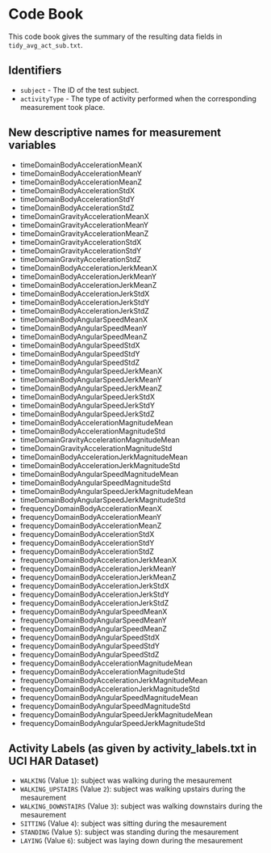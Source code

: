 # Code Book

This code book gives the summary of the resulting data fields in `tidy_avg_act_sub.txt`.



## Identifiers

* `subject` - The ID of the test subject.
* `activityType` - The type of activity performed when the corresponding measurement took place.

## New descriptive names for measurement variables

* timeDomainBodyAccelerationMeanX                  
* timeDomainBodyAccelerationMeanY                 
* timeDomainBodyAccelerationMeanZ                  
* timeDomainBodyAccelerationStdX                  
* timeDomainBodyAccelerationStdY                   
* timeDomainBodyAccelerationStdZ                  
* timeDomainGravityAccelerationMeanX               
* timeDomainGravityAccelerationMeanY              
* timeDomainGravityAccelerationMeanZ               
* timeDomainGravityAccelerationStdX               
* timeDomainGravityAccelerationStdY                
* timeDomainGravityAccelerationStdZ               
* timeDomainBodyAccelerationJerkMeanX              
* timeDomainBodyAccelerationJerkMeanY             
* timeDomainBodyAccelerationJerkMeanZ              
* timeDomainBodyAccelerationJerkStdX              
* timeDomainBodyAccelerationJerkStdY               
* timeDomainBodyAccelerationJerkStdZ              
* timeDomainBodyAngularSpeedMeanX                  
* timeDomainBodyAngularSpeedMeanY                 
* timeDomainBodyAngularSpeedMeanZ                  
* timeDomainBodyAngularSpeedStdX                  
* timeDomainBodyAngularSpeedStdY                   
* timeDomainBodyAngularSpeedStdZ                  
* timeDomainBodyAngularSpeedJerkMeanX              
* timeDomainBodyAngularSpeedJerkMeanY             
* timeDomainBodyAngularSpeedJerkMeanZ              
* timeDomainBodyAngularSpeedJerkStdX              
* timeDomainBodyAngularSpeedJerkStdY               
* timeDomainBodyAngularSpeedJerkStdZ              
* timeDomainBodyAccelerationMagnitudeMean          
* timeDomainBodyAccelerationMagnitudeStd          
* timeDomainGravityAccelerationMagnitudeMean       
* timeDomainGravityAccelerationMagnitudeStd       
* timeDomainBodyAccelerationJerkMagnitudeMean     
* timeDomainBodyAccelerationJerkMagnitudeStd      
* timeDomainBodyAngularSpeedMagnitudeMean        
* timeDomainBodyAngularSpeedMagnitudeStd          
* timeDomainBodyAngularSpeedJerkMagnitudeMean      
* timeDomainBodyAngularSpeedJerkMagnitudeStd      
* frequencyDomainBodyAccelerationMeanX            
* frequencyDomainBodyAccelerationMeanY            
* frequencyDomainBodyAccelerationMeanZ             
* frequencyDomainBodyAccelerationStdX             
* frequencyDomainBodyAccelerationStdY             
* frequencyDomainBodyAccelerationStdZ             
* frequencyDomainBodyAccelerationJerkMeanX         
* frequencyDomainBodyAccelerationJerkMeanY        
* frequencyDomainBodyAccelerationJerkMeanZ         
* frequencyDomainBodyAccelerationJerkStdX         
* frequencyDomainBodyAccelerationJerkStdY          
* frequencyDomainBodyAccelerationJerkStdZ         
* frequencyDomainBodyAngularSpeedMeanX             
* frequencyDomainBodyAngularSpeedMeanY            
* frequencyDomainBodyAngularSpeedMeanZ            
* frequencyDomainBodyAngularSpeedStdX             
* frequencyDomainBodyAngularSpeedStdY             
* frequencyDomainBodyAngularSpeedStdZ             
* frequencyDomainBodyAccelerationMagnitudeMean     
* frequencyDomainBodyAccelerationMagnitudeStd     
* frequencyDomainBodyAccelerationJerkMagnitudeMean 
* frequencyDomainBodyAccelerationJerkMagnitudeStd 
* frequencyDomainBodyAngularSpeedMagnitudeMean     
* frequencyDomainBodyAngularSpeedMagnitudeStd     
* frequencyDomainBodyAngularSpeedJerkMagnitudeMean 
* frequencyDomainBodyAngularSpeedJerkMagnitudeStd 


## Activity Labels (as given by activity_labels.txt in UCI HAR Dataset)

* `WALKING` (Value `1`): subject was walking during the mesaurement
* `WALKING_UPSTAIRS` (Value `2`): subject was walking upstairs during the  mesaurement
* `WALKING_DOWNSTAIRS` (Value `3`): subject was walking downstairs during the  mesaurement
* `SITTING` (Value `4`): subject was sitting during the  mesaurement
* `STANDING` (Value `5`): subject was standing during the  mesaurement
* `LAYING` (Value `6`): subject was laying down during the  mesaurement

